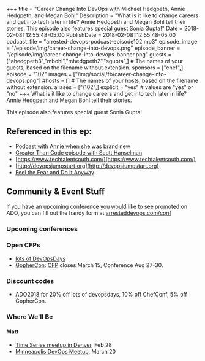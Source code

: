 +++
title = "Career Change Into DevOps with Michael Hedgpeth, Annie Hedgpeth, and Megan Bohl"
Description = "What is it like to change careers and get into tech later in life? Annie Hedgpeth and Megan Bohl tell their stories. This episode also features special guest Sonia Gupta!"
Date = 2018-02-08T12:55:48-05:00
PublishDate = 2018-02-08T12:55:48-05:00
podcast_file = "arrested-devops-podcast-episode102.mp3"
episode_image = "/episode/img/career-change-into-devops.png"
episode_banner = "/episode/img/career-change-into-devops-banner.png"
guests = ["ahedgpeth3","mbohl","mhedgpeth2","sgupta",] # The names of your guests, based on the filename without extension.
sponsors = ["chef",]
episode = "102"
images = ["/img/social/fb/career-change-into-devops.png"]
#hosts = [] # The names of your hosts, based on the filename without extension.
aliases = ["/102",]
explicit = "yes" # values are "yes" or "no"
+++
What is it like to change careers and get into tech later in life? Annie Hedgpeth and Megan Bohl tell their stories.

This episode also features special guest Sonia Gupta!

## Referenced in this ep:

- [Podcast with Annie when she was brand new](https://www.arresteddevops.com/chefconf-2016/)
- [Greater Than Code episode with Scott Hanselman](https://www.greaterthancode.com/podcast/episode-039-the-b-side-of-software-development-with-scott-hanselman/)
- [https://www.techtalentsouth.com/](https://www.techtalentsouth.com/)
- [http://devopsjumpstart.org](http://devopsjumpstart.org)
- [Feel the Fear and Do It Anyway](https://www.amazon.com/Feel-Fear-Do-Anyway/dp/0345487427)


## Community & Event Stuff

If you have an upcoming conference you would like to see promoted on ADO, you can fill out the handy form at [arresteddevops.com/conf](https://arresteddevops.com/conf)

### Upcoming conferences

### Open CFPs

- [lots of DevOpsDays](https://devopsdays.org/speaking)
- [GopherCon](https://www.gophercon.com/): [CFP](https://www.papercall.io/gophercon2018) closes March 15; Conference Aug 27-30.

### Discount codes
- ADO2018 for 20% off lots of devopsdays, 10% off ChefConf, 5% off GopherCon.

### Where We'll Be

#### Matt

- [Time Series meetup in Denver](https://www.meetup.com/Time-Series-Denver/events/vjqrgpyxdblc/), Feb 28
- [Minneapolis DevOps Meetup](https://www.meetup.com/DevOps-Minneapolis/events/247091630/), March 20
